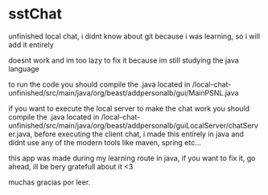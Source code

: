 # sstChat
unfinished local chat, i didnt know about git because i was learning, so i will add it entirely

doesnt work and im too lazy to fix it because im still studying the java language

to run the code you should compile the .java located in /local-chat-unfinished/src/main/java/org/beast/addpersonalb/gui/MainPSNL.java

if you want to execute the local server to make the chat work you should compile the .java located in /local-chat-unfinished/src/main/java/org/beast/addpersonalb/guiLocalServer/chatServer.java, 
before executing the client chat, i made this entirely in java and didnt use any of the modern tools like maven, spring etc...

this app was made during my learning route in java, if you want to fix it, go ahead, ill be bery gratefull about it <3



muchas gracias por leer.
